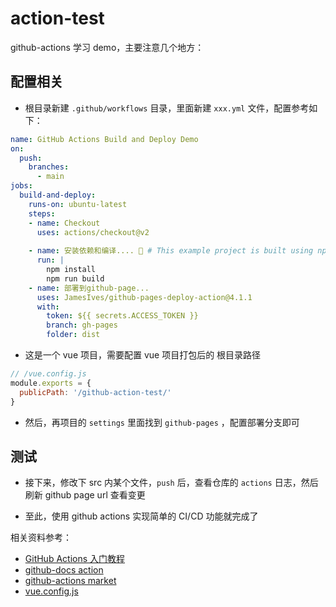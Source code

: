 # action-test

github-actions 学习 demo，主要注意几个地方：


## 配置相关

- 根目录新建 `.github/workflows` 目录，里面新建 `xxx.yml` 文件，配置参考如下：

```yml
name: GitHub Actions Build and Deploy Demo
on:
  push:
    branches:
      - main
jobs:
  build-and-deploy:
    runs-on: ubuntu-latest
    steps:
    - name: Checkout
      uses: actions/checkout@v2
    
    - name: 安装依赖和编译.... 🔧 # This example project is built using npm and outputs the result to the 'build' folder. Replace with the commands required to build your project, or remove this step entirely if your site is pre-built.
      run: |
        npm install
        npm run build
    - name: 部署到github-page...
      uses: JamesIves/github-pages-deploy-action@4.1.1
      with:
        token: ${{ secrets.ACCESS_TOKEN }}
        branch: gh-pages
        folder: dist

```

- 这是一个 vue 项目，需要配置 vue 项目打包后的 根目录路径

```js
// /vue.config.js
module.exports = {
  publicPath: '/github-action-test/'
}
```

- 然后，再项目的 `settings` 里面找到 `github-pages` ，配置部署分支即可

## 测试

- 接下来，修改下 src 内某个文件，`push` 后，查看仓库的 `actions` 日志，然后刷新 github page url 查看变更

- 至此，使用 github actions 实现简单的 CI/CD 功能就完成了




相关资料参考：

- [GitHub Actions 入门教程](http://www.ruanyifeng.com/blog/2019/09/getting-started-with-github-actions.html)
- [github-docs action](https://docs.github.com/cn/actions/reference/workflow-syntax-for-github-actions)
- [github-actions market](https://github.com/marketplace?type=actions)
- [vue.config.js](https://cli.vuejs.org/zh/config/)
